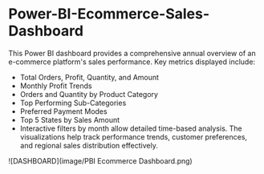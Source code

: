 # Power-BI-Ecommerce-Sales-Dashboard
This Power BI dashboard provides a comprehensive annual overview of an e-commerce platform's sales performance. Key metrics displayed include:  
* Total Orders, Profit, Quantity, and Amount  
* Monthly Profit Trends  
* Orders and Quantity by Product Category  
* Top Performing Sub-Categories  
* Preferred Payment Modes  
* Top 5 States by Sales Amount  
* Interactive filters by month allow detailed time-based analysis. The visualizations help track performance trends, customer preferences, and regional sales distribution effectively.

![DASHBOARD](image/PBI Ecommerce Dashboard.png)
